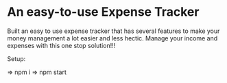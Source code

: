 # An easy-to-use Expense Tracker

Built an easy to use expense tracker that has several features to make your money management a lot easier and less hectic. Manage your income and expenses with this one stop solution!!!

Setup:

=> npm i
=> npm start

